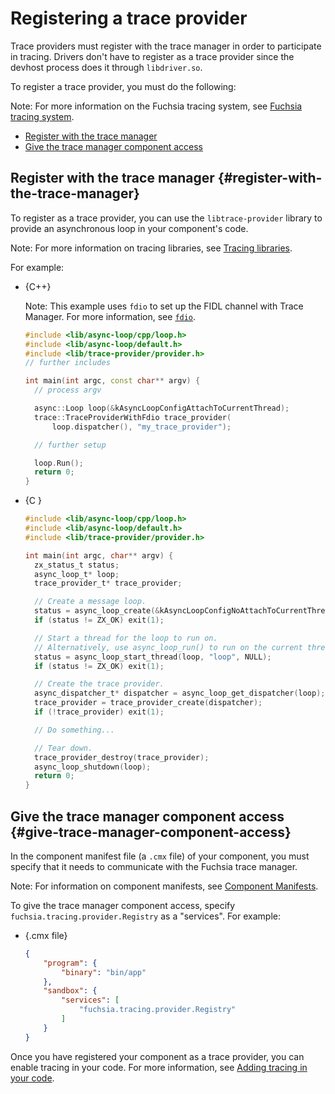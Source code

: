# Registering a trace provider

Trace providers must register with the trace manager in order
to participate in tracing. Drivers don't have to register as a trace provider
since the devhost process does it through `libdriver.so`.

To register a trace provider, you must do the following:

Note: For more information on the Fuchsia tracing system, see
[Fuchsia tracing system](/concepts/kernel/tracing-system.md).

* [Register with the trace manager](#register-with-the-trace-manager)
* [Give the trace manager component access](#give-trace-manager-component-access)

## Register with the trace manager {#register-with-the-trace-manager}

To register as a trace provider, you can use the `libtrace-provider` library
to provide an asynchronous loop in your component's code.

Note: For more information on tracing libraries, see
[Tracing libraries](/reference/tracing/libraries.md).

For example:

* {C++}

  Note: This example uses `fdio` to set up the FIDL channel with Trace Manager. For
  more information, see
  [`fdio`](/concepts/filesystems/life_of_an_open.md#fdio).

  ```cpp
  #include <lib/async-loop/cpp/loop.h>
  #include <lib/async-loop/default.h>
  #include <lib/trace-provider/provider.h>
  // further includes

  int main(int argc, const char** argv) {
    // process argv

    async::Loop loop(&kAsyncLoopConfigAttachToCurrentThread);
    trace::TraceProviderWithFdio trace_provider(
        loop.dispatcher(), "my_trace_provider");

    // further setup

    loop.Run();
    return 0;
  }
  ```

* {C }

  ```c
  #include <lib/async-loop/cpp/loop.h>
  #include <lib/async-loop/default.h>
  #include <lib/trace-provider/provider.h>

  int main(int argc, char** argv) {
    zx_status_t status;
    async_loop_t* loop;
    trace_provider_t* trace_provider;

    // Create a message loop.
    status = async_loop_create(&kAsyncLoopConfigNoAttachToCurrentThread, &loop);
    if (status != ZX_OK) exit(1);

    // Start a thread for the loop to run on.
    // Alternatively, use async_loop_run() to run on the current thread.
    status = async_loop_start_thread(loop, "loop", NULL);
    if (status != ZX_OK) exit(1);

    // Create the trace provider.
    async_dispatcher_t* dispatcher = async_loop_get_dispatcher(loop);
    trace_provider = trace_provider_create(dispatcher);
    if (!trace_provider) exit(1);

    // Do something...

    // Tear down.
    trace_provider_destroy(trace_provider);
    async_loop_shutdown(loop);
    return 0;
  }
  ```

## Give the trace manager component access {#give-trace-manager-component-access}

In the component manifest file (a `.cmx` file) of your component, you must
specify that it needs to communicate with the Fuchsia trace manager.

Note: For information on component manifests, see
[Component Manifests](/concepts/components/v1/component_manifests.md).

To give the trace manager component access, specify
`fuchsia.tracing.provider.Registry` as a "services". For example:

* {.cmx file}

  ```json
  {
      "program": {
          "binary": "bin/app"
      },
      "sandbox": {
          "services": [
              "fuchsia.tracing.provider.Registry"
          ]
      }
  }
  ```

Once you have registered your component as a trace provider, you can enable
tracing in your code. For more information, see
[Adding tracing in your code](/development/tracing/tutorial/adding-tracing-in-code.md).
